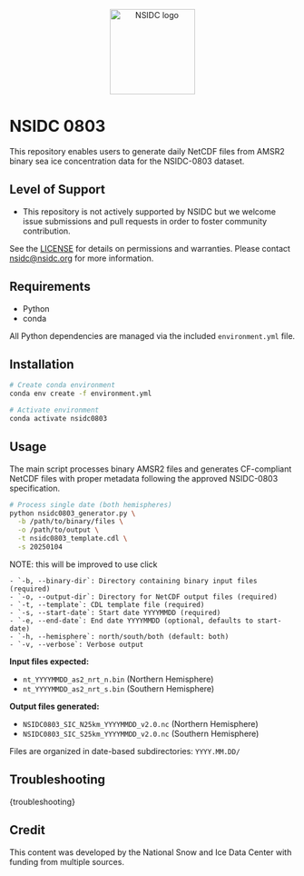 <p align="center">
  <img alt="NSIDC logo" src="https://nsidc.org/themes/custom/nsidc/logo.svg" width="150" />
</p>


# NSIDC 0803

This repository enables users to generate daily NetCDF files from AMSR2 binary sea ice concentration data for the NSIDC-0803 dataset.


## Level of Support

* This repository is not actively supported by NSIDC but we welcome issue submissions and
  pull requests in order to foster community contribution.

See the [LICENSE](LICENSE) for details on permissions and warranties. Please contact
nsidc@nsidc.org for more information.


## Requirements

* Python
* conda

All Python dependencies are managed via the included `environment.yml` file.


## Installation

```bash
# Create conda environment
conda env create -f environment.yml

# Activate environment
conda activate nsidc0803
```

## Usage

The main script processes binary AMSR2 files and generates CF-compliant NetCDF files with proper metadata following the approved NSIDC-0803 specification.

```bash
# Process single date (both hemispheres)
python nsidc0803_generator.py \
  -b /path/to/binary/files \
  -o /path/to/output \
  -t nsidc0803_template.cdl \
  -s 20250104
```
NOTE: this will be improved to use click

```
- `-b, --binary-dir`: Directory containing binary input files (required)
- `-o, --output-dir`: Directory for NetCDF output files (required)  
- `-t, --template`: CDL template file (required)
- `-s, --start-date`: Start date YYYYMMDD (required)
- `-e, --end-date`: End date YYYYMMDD (optional, defaults to start-date)
- `-h, --hemisphere`: north/south/both (default: both)
- `-v, --verbose`: Verbose output
```

**Input files expected:**
- `nt_YYYYMMDD_as2_nrt_n.bin` (Northern Hemisphere)
- `nt_YYYYMMDD_as2_nrt_s.bin` (Southern Hemisphere)

**Output files generated:**
- `NSIDC0803_SIC_N25km_YYYYMMDD_v2.0.nc` (Northern Hemisphere)
- `NSIDC0803_SIC_S25km_YYYYMMDD_v2.0.nc` (Southern Hemisphere)

Files are organized in date-based subdirectories: `YYYY.MM.DD/`

## Troubleshooting

{troubleshooting}


## Credit

This content was developed by the National Snow and Ice Data Center with funding from
multiple sources.
